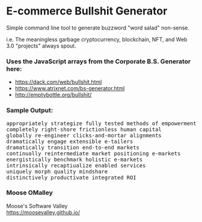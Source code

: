 # E-commerce Bullshit Generator

Simple command line tool to generate buzzword "word salad" non-sense.

i.e. The meaningless garbage cryptocurrency, blockchain, NFT, and Web 3.0 "projects" always spout.


### Uses the JavaScript arrays from the Corporate B.S. Generator here:
* https://dack.com/web/bullshit.html
* https://www.atrixnet.com/bs-generator.html
* http://emptybottle.org/bullshit/


### Sample Output:
<pre>
appropriately strategize fully tested methods of empowerment
completely right-shore frictionless human capital
globally re-engineer clicks-and-mortar alignments
dramatically engage extensible e-tailers
dramatically transition end-to-end markets
continually reintermediate market positioning e-markets
energistically benchmark holistic e-markets
intrinsically recaptiualize enabled services
uniquely morph quality mindshare
distinctively productivate integrated ROI
</pre>

### Moose OMalley
Moose's Software Valley
<br>https://moosevalley.github.io/
